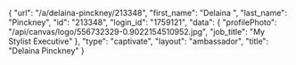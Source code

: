 {
    "url": "\/a\/delaina-pinckney\/213348",
    "first_name": "Delaina ",
    "last_name": "Pinckney",
    "id": "213348",
    "login_id": "1759121",
    "data": {
        "profilePhoto": "\/api\/canvas\/logo\/556732329-0.9022154510952.jpg",
        "job_title": "My Stylist Executive"
    },
    "type": "captivate",
    "layout": "ambassador",
    "title": "Delaina  Pinckney"
}
